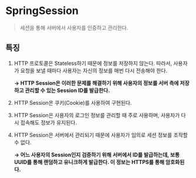 # SpringSession

> 세션을 통해 서버에서 사용자를 인증하고 관리한다.

## 특징

1. HTTP 프로토콜은 Stateless하기 때문에 정보를 저장하지 않는다. 따라서, 사용자가 요청을 보낼 때마다 사용자는 자신의 정보를 매번 다시 전송해야 한다.
   
    **→ HTTP Session은 이러한 문제를 해결하기 위해 사용자의 정보를 서버 측에 저장하고 관리할 수 있는 Session ID를 발급한다.**

2. HTTP Session은 쿠키(Cookie)를 사용하여 구현된다.
3. HTTP Session은 사용자의 로그인 정보를 관리할 때 주로 사용하며, 사용자가 다시 접속해도 정보가 유지된다.
4. HTTP Session은 서버에서 관리되기 때문에 사용자가 임의로 세션 정보를 조작할 수 없다.

   **→ 어느 사용자의 Session인지 검증하기 위해 서버에서 ID를 발급하는데, 보통 UUID를 통해 랜덤하고 유니크하게 발급한다. 이 정보는 HTTPS를 통해 암호화된다.**